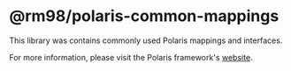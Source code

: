 # @rm98/polaris-common-mappings

This library was contains commonly used Polaris mappings and interfaces.

For more information, please visit the Polaris framework's [website](https://polaris-slo-cloud.github.io).
